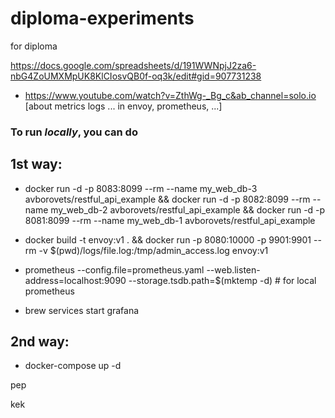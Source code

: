 # diploma-experiments
for diploma



https://docs.google.com/spreadsheets/d/191WWNpjJ2za6-nbG4ZoUMXMpUK8KlCIosvQB0f-oq3k/edit#gid=907731238

 - https://www.youtube.com/watch?v=ZthWg-_Bg_c&ab_channel=solo.io
[about metrics logs ... in envoy, prometheus, ...]

### To run *locally*, you can do

## 1st way:

 - docker run -d -p 8083:8099 --rm --name my_web_db-3 avborovets/restful_api_example && docker run -d -p 8082:8099 --rm --name my_web_db-2 avborovets/restful_api_example && docker run -d -p 8081:8099 --rm --name my_web_db-1 avborovets/restful_api_example

 - docker build -t envoy:v1 . && docker run -p 8080:10000 -p 9901:9901 --rm -v $(pwd)/logs/file.log:/tmp/admin_access.log envoy:v1

 - prometheus --config.file=prometheus.yaml --web.listen-address=localhost:9090 --storage.tsdb.path=$(mktemp -d)  # for local prometheus

 - brew services start grafana

## 2nd way:

 - docker-compose up -d




 pep

 kek
